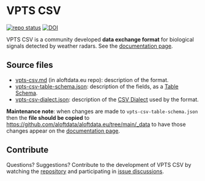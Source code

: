 # VPTS CSV

<!-- badges: start -->
[![repo status](https://www.repostatus.org/badges/latest/active.svg)](https://www.repostatus.org/#active)
[![DOI](https://zenodo.org/badge/DOI/10.5281/zenodo.13959554.svg)](https://doi.org/10.5281/zenodo.13959554)
<!-- badges: end -->

VPTS CSV is a community developed **data exchange format** for biological signals detected by weather radars. See the [documentation page](https://aloftdata.eu/vpts-csv/).

## Source files

- [vpts-csv.md](https://github.com/aloftdata/aloftdata.eu/blob/main/pages/vpts-csv.md) (in aloftdata.eu repo): description of the format.
- [vpts-csv-table-schema.json](vpts-csv-table-schema.json): description of the fields, as a [Table Schema](https://specs.frictionlessdata.io/table-schema/).
- [vpts-csv-dialect.json](vpts-csv-dialect): description of the [CSV Dialect](https://specs.frictionlessdata.io/csv-dialect/) used by the format.

**Maintenance note**: when changes are made to `vpts-csv-table-schema.json` then the **file should be copied** to <https://github.com/aloftdata/aloftdata.eu/tree/main/_data> to have those changes appear on the [documentation page](https://aloftdata.eu/vpts-csv/).

## Contribute

Questions? Suggestions? Contribute to the development of VPTS CSV by watching the [repository](https://github.com/aloftdata/vpts-csv) and participating in [issue discussions](https://github.com/aloftdata/vpts-csv/issues).
